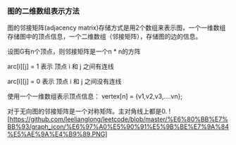 ### 图的二维数组表示方法

图的邻接矩阵(adjacency matrix)存储方式是用2个数组来表示图，一个一维数组存储图中的顶点信息，一个二维数组（邻接矩阵），存储图的边的信息。

设图G有n个顶点，则邻接矩阵是一个n * n的方阵

arc[i][j] = 1 表示 顶点 i 和 j 之间有连线

arc[i][j] = 0 表示 顶点 i 和 j 之间没有连线

使用一个一维数组表示顶点信息：
vertex[n] = {v1,v2,v3,....vn};

对于无向图的邻接矩阵是一个对称矩阵。主对角线上都是0.
![https://github.com/leelianglong/leetcode/blob/master/%E6%80%BB%E7%BB%93/graph_icon/%E6%97%A0%E5%90%91%E5%9B%BE%E7%9A%84%E5%AE%9A%E4%B9%89.PNG]

